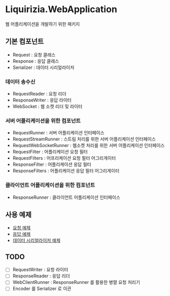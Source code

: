 # Liquirizia.WebApplication
웹 어플리케이션을 개발하기 위한 패키지

## 기본 컴포넌트
* Request : 요청 클래스
* Response : 응답 클래스
* Serializer : 데이터 시리얼라이저

### 데이터 송수신
* RequestReader : 요청 리더
* ResponseWriter : 응답 라이터
* WebSocket : 웹 소켓 리더 및 라이터

### 서버 어플리케이션을 위한 컴포넌트
* RequestRunner : 서버 어플리케이션 인터페이스
* RequestStreamRunner : 스트림 처리를 위한 서버 어플리케이션 인터페이스
* RequestWebSocketRunner : 웹소켓 처리를 위한 서버 어플리케이션 인터페이스
* RequestFilter : 어플리케이션 요청 필터
* RequestFilters : 어프리케이션 요청 필터 어그리게이터
* ResponseFilter : 어플리케이션 응답 필터
* ResponseFilters : 어플리케이션 응답 필터 어그리게이터

### 클라이언트 어플리케이션을 위한 컴포넌트
* ResponseRunner : 클라이언트 어플리케이션 인터페이스

## 사용 예제
* [요청 예제](/sample/WebApplication/Request/Sample.py)
* [응답 예제](/sample/WebApplication/Response/Sample.py)
* [데이터 시리얼라이저 예제](/sample/WebApplication/Serializer/Sample.py)

## TODO
* [ ] RequestWriter : 요청 라이터
* [ ] ResponseReader : 응답 리더
* [ ] WebClientRunner : ResponseRunner 를 활용한 병렬 요청 처리기
* [ ] Encoder 를 Serializer 로 이관